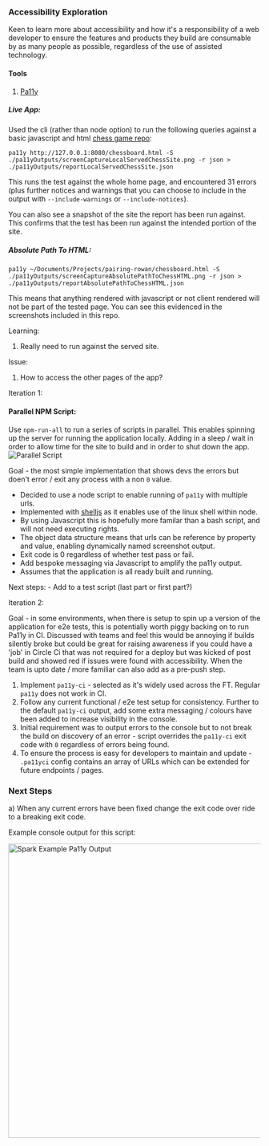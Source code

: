### Accessibility Exploration

Keen to learn more about accessibility and how it's a responsibility of a web developer to ensure the features and products they build are consumable by as many people as possible, regardless of the use of assisted technology. 

#### Tools
1. [Pa11y](https://github.com/pa11y/pa11y/tree/e044480b14c84c489b2f5846567dd252ad9018cf#examples)
##### Live App:
Used the cli (rather than node option) to run the following queries against a basic javascript and html [chess game repo](https://github.com/CLTPayne/pairing-rowan):

```pa11y http://127.0.0.1:8080/chessboard.html -S ./pa11yOutputs/screenCaptureLocalServedChessSite.png -r json > ./pa11yOutputs/reportLocalServedChessSite.json```

This runs the test against the whole home page, and encountered 31 errors (plus further notices and warnings that you can choose to include in the output with `--include-warnings` or `--include-notices`). 

You can also see a snapshot of the site the report has been run against. This confirms that the test has been run against the intended portion of the site. 

##### Absolute Path To HTML:
```pa11y ~/Documents/Projects/pairing-rowan/chessboard.html -S ./pa11yOutputs/screenCaptureAbsolutePathToChessHTML.png -r json > ./pa11yOutputs/reportAbsolutePathToChessHTML.json```

This means that anything rendered with javascript or not client rendered will not be part of the tested page. You can see this evidenced in the screenshots included in this repo. 

Learning:
1. Really need to run against the served site. 

Issue:
1. How to access the other pages of the app?

Iteration 1: 
#### Parallel NPM Script: 
Use `npm-run-all` to run a series of scripts in parallel. This enables spinning up the server for running the application locally. 
Adding in a sleep / wait in order to allow time for the site to build and in order to shut down the app. 
![Parallel Script](./run_pa11y_via_npm_script.png)

Goal - the most simple implementation that shows devs the errors but doen't error / exit any process with a non `0` value. 

- Decided to use a node script to enable running of `pa11y` with multiple urls. 
- Implemented with [shelljs](https://www.npmjs.com/package/shelljs) as it enables use of the linux shell within node. 
- By using Javascript this is hopefully more familar than a bash script, and will not need executing rights. 
- The object data structure means that urls can be reference by property and value, enabling dynamically named screenshot output.
- Exit code is 0 regardless of whether test pass or fail. 
- Add bespoke messaging via Javascript to amplify the pa11y output.
- Assumes that the application is all ready built and running.

Next steps:
    - Add to a test script (last part or first part?)

Iteration 2:

Goal - in some environments, when there is setup to spin up a version of the application for e2e tests, this is potentially worth piggy backing on to run Pa11y in CI. Discussed with teams and feel this would be annoying if builds silently broke but could be great for raising awareness if you could have a 'job' in Circle Ci that was not required for a deploy but was kicked of post build and showed red if issues were found with accessibility. When the team is upto date / more familiar can also add as a pre-push step. 

1. Implement `pa11y-ci` - selected as it's widely used across the FT. Regular `pa11y` does not work in CI. 
2. Follow any current functional / e2e test setup for consistency. Further to the default `pa11y-ci` output, add some extra messaging / colours have been added to increase visibility in the console.
3. Initial requirement was to output errors to the console but to not break the build on discovery of an error - script overrides the `pa11y-ci` exit code with `0` regardless of errors being found.
4. To ensure the process is easy for developers to maintain and update - `.pa11yci` config contains an array of URLs which can be extended for future endpoints / pages.

### Next Steps
a) When any current errors have been fixed change the exit code over ride to a breaking exit code. 

Example console output for this script:

<img width="587" alt="Spark Example Pa11y Output" src="https://user-images.githubusercontent.com/35195024/63343895-0b3aad80-c347-11e9-932e-532bdb4878f9.png">